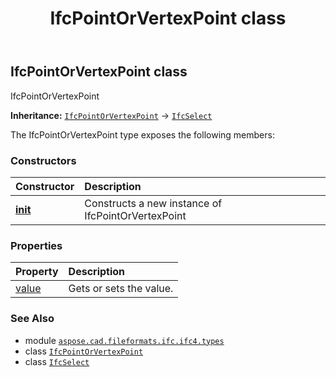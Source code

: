﻿---
title: IfcPointOrVertexPoint class
second_title: Aspose.CAD for Python via .NET API References
description: 
type: docs
weight: 1150
url: /python-net/aspose.cad.fileformats.ifc.ifc4.types/ifcpointorvertexpoint/
is_root: false
---

## IfcPointOrVertexPoint class

IfcPointOrVertexPoint



**Inheritance:** [`IfcPointOrVertexPoint`](/cad/python-net/aspose.cad.fileformats.ifc.ifc4.types/ifcpointorvertexpoint) → 
[`IfcSelect`](/cad/python-net/aspose.cad.fileformats.ifc/ifcselect)



The IfcPointOrVertexPoint type exposes the following members:

### Constructors
| Constructor | Description |
| :- | :- |
| [__init__](/cad/python-net/aspose.cad.fileformats.ifc.ifc4.types/ifcpointorvertexpoint/__init__/#) | Constructs a new instance of IfcPointOrVertexPoint |


### Properties
| Property | Description |
| :- | :- |
| [value](/cad/python-net/aspose.cad.fileformats.ifc.ifc4.types/ifcpointorvertexpoint/value) | Gets or sets the value. |



### See Also
* module [`aspose.cad.fileformats.ifc.ifc4.types`](..)
* class [`IfcPointOrVertexPoint`](/cad/python-net/aspose.cad.fileformats.ifc.ifc4.types/ifcpointorvertexpoint)
* class [`IfcSelect`](/cad/python-net/aspose.cad.fileformats.ifc/ifcselect)
